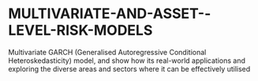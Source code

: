 # MULTIVARIATE-AND-ASSET--LEVEL-RISK-MODELS
Multivariate GARCH (Generalised Autoregressive Conditional Heteroskedasticity) model, and show how its real-world applications and exploring the diverse areas and sectors where it can be effectively utilised
